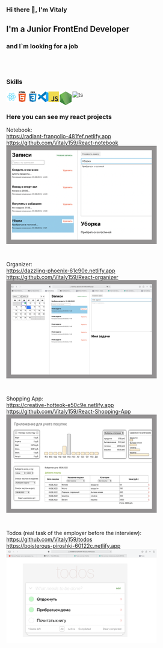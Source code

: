 ### Hi there 👋, I'm Vitaly
## I'm a Junior FrontEnd Developer 
### and I`m looking for a job

<br/>
<br/>

### Skills
<img align="left" alt="react" width="28px" src="https://raw.githubusercontent.com/github/explore/80688e429a7d4ef2fca1e82350fe8e3517d3494d/topics/react/react.png" />
<img align="left" alt="html" width="28px" src="https://raw.githubusercontent.com/github/explore/80688e429a7d4ef2fca1e82350fe8e3517d3494d/topics/html/html.png" />
<img align="left" alt="css" width="28px" src="https://raw.githubusercontent.com/github/explore/80688e429a7d4ef2fca1e82350fe8e3517d3494d/topics/css/css.png" />
<img align="left" alt="vsCode" width="28px" src="https://raw.githubusercontent.com/github/explore/80688e429a7d4ef2fca1e82350fe8e3517d3494d/topics/visual-studio-code/visual-studio-code.png" />
<img align="left" alt="js" width="28px" src="https://raw.githubusercontent.com/github/explore/80688e429a7d4ef2fca1e82350fe8e3517d3494d/topics/javascript/javascript.png" />
<img align="left" alt="node" width="36px" src="https://raw.githubusercontent.com/github/explore/80688e429a7d4ef2fca1e82350fe8e3517d3494d/topics/nodejs/nodejs.png" />
<img align="left" alt="ts" width="28px" src="https://lh3.googleusercontent.com/-1IMYks4pLnY/WDmmGwEJqBI/AAAAAAAAA0I/bgG2F6tVQo0/s75/ptgrwroxjvoroonpotgunxwttsjksuux.png" />

<br/>
<br/>

### Here you can see my react projects
Notebook:
<br/>
https://radiant-frangollo-481fef.netlify.app
<br/>
https://github.com/Vitaly159/React-notebook
<br/>
<img align="center" alt="js" width="400px" src="https://github.com/Vitaly159/Vitaly159/blob/main/images/notebook.png" />

<br/>

Organizer:
<br/>
https://dazzling-phoenix-61c90e.netlify.app
<br/>
https://github.com/Vitaly159/React-organizer
<br/>
<img align="center" alt="js" width="400px" src="https://github.com/Vitaly159/Vitaly159/blob/main/org.jpg" />

<br/>

Shopping App: 
<br/>
https://creative-hotteok-e50c9e.netlify.app
<br/>
https://github.com/Vitaly159/React-Shopping-App
<br/>
<img align="center" alt="js" width="400px" src="https://github.com/Vitaly159/Vitaly159/blob/main/shop.jpg" />

<br/>

Todos  (real task of the employer before the interview):
<br/>
https://github.com/Vitaly159/todos
<br/>
https://boisterous-piroshki-60122c.netlify.app
<br/>
<img align="center" alt="js" width="400px" src="https://github.com/Vitaly159/Vitaly159/blob/main/images/todos.png" />
